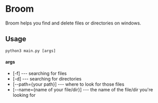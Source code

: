 # Broom
Broom helps you find and delete files or directories on windows.

## Usage

```
python3 main.py [args]
```

#### args
- [-f] --- searching for files
- [-d] --- searching for directories
- [--path={your path}] --- where to look for those files
- [--name={name of your file/dir}] --- the name of the file/dir you're looking for